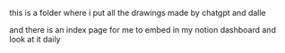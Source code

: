 this is a folder where i put all the drawings made by chatgpt and dalle

and there is an index page for me to embed in my notion dashboard and look at it daily
